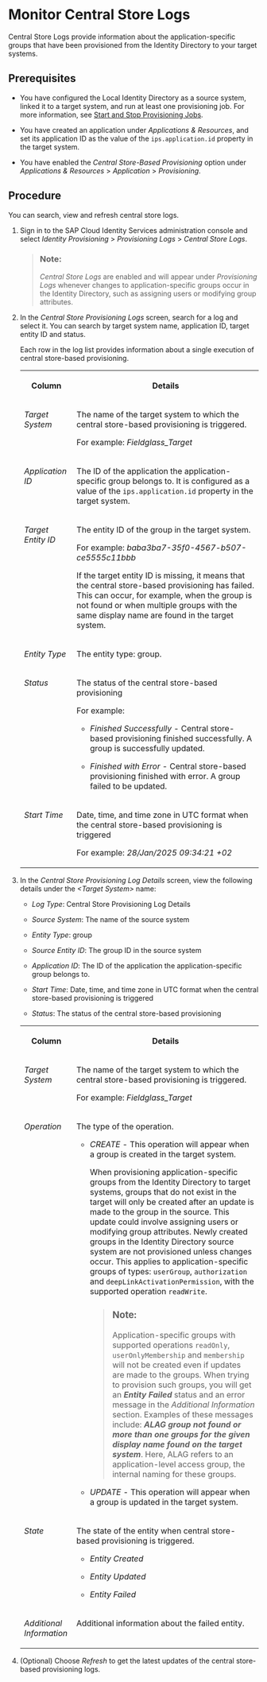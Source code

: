<!-- loio916289856f474589a5ac7fe27c96dd07 -->

# Monitor Central Store Logs

Central Store Logs provide information about the application-specific groups that have been provisioned from the Identity Directory to your target systems.



<a name="loio916289856f474589a5ac7fe27c96dd07__section_a1h_qcb_yxb"/>

## Prerequisites

-   You have configured the Local Identity Directory as a source system, linked it to a target system, and run at least one provisioning job. For more information, see [Start and Stop Provisioning Jobs](../Operation-Guide/start-and-stop-provisioning-jobs-531a261.md).

-   You have created an application under *Applications & Resources*, and set its application ID as the value of the `ips.application.id` property in the target system.

-   You have enabled the *Central Store-Based Provisioning* option under *Applications & Resources* \> *Application* \> *Provisioning*.




<a name="loio916289856f474589a5ac7fe27c96dd07__section_syl_hdb_yxb"/>

## Procedure

You can search, view and refresh central store logs.

1.  Sign in to the SAP Cloud Identity Services administration console and select *Identity Provisioning* \> *Provisioning Logs* \> *Central Store Logs*.

    > ### Note:  
    > *Central Store Logs* are enabled and will appear under *Provisioning Logs* whenever changes to application-specific groups occur in the Identity Directory, such as assigning users or modifying group attributes.

2.  In the *Central Store Provisioning Logs* screen, search for a log and select it. You can search by target system name, application ID, target entity ID and status.

    Each row in the log list provides information about a single execution of central store-based provisioning.


    <table>
    <tr>
    <th valign="top">

    Column
    
    </th>
    <th valign="top">

    Details
    
    </th>
    </tr>
    <tr>
    <td valign="top">
    
    *Target System* 
    
    </td>
    <td valign="top">
    
    The name of the target system to which the central store-based provisioning is triggered.

    For example: *Fieldglass\_Target*
    
    </td>
    </tr>
    <tr>
    <td valign="top">
    
    *Application ID* 
    
    </td>
    <td valign="top">
    
    The ID of the application the application-specific group belongs to. It is configured as a value of the `ips.application.id` property in the target system.
    
    </td>
    </tr>
    <tr>
    <td valign="top">
    
    *Target Entity ID* 
    
    </td>
    <td valign="top">
    
    The entity ID of the group in the target system.

    For example: *baba3ba7-35f0-4567-b507-ce5555c11bbb*

    If the target entity ID is missing, it means that the central store-based provisioning has failed. This can occur, for example, when the group is not found or when multiple groups with the same display name are found in the target system.
    
    </td>
    </tr>
    <tr>
    <td valign="top">
    
    *Entity Type* 
    
    </td>
    <td valign="top">
    
    The entity type: group.
    
    </td>
    </tr>
    <tr>
    <td valign="top">
    
    *Status* 
    
    </td>
    <td valign="top">
    
    The status of the central store-based provisioning

    For example:

    -   *Finished Successfully* - Central store-based provisioning finished successfully. A group is successfully updated.

    -   *Finished with Error* - Central store-based provisioning finished with error. A group failed to be updated.



    
    </td>
    </tr>
    <tr>
    <td valign="top">
    
    *Start Time* 
    
    </td>
    <td valign="top">
    
    Date, time, and time zone in UTC format when the central store-based provisioning is triggered

    For example: *28/Jan/2025 09:34:21 +02*
    
    </td>
    </tr>
    </table>
    
3.  In the *Central Store Provisioning Log Details* screen, view the following details under the *<Target System\>* name:

    -   *Log Type*: Central Store Provisioning Log Details

    -   *Source System*: The name of the source system

    -   *Entity Type*: group

    -   *Source Entity ID*: The group ID in the source system

    -   *Application ID*: The ID of the application the application-specific group belongs to.

    -   *Start Time*: Date, time, and time zone in UTC format when the central store-based provisioning is triggered

    -   *Status*: The status of the central store-based provisioning



    <table>
    <tr>
    <th valign="top">

    Column
    
    </th>
    <th valign="top">

    Details
    
    </th>
    </tr>
    <tr>
    <td valign="top">
    
    *Target System* 
    
    </td>
    <td valign="top">
    
    The name of the target system to which the central store-based provisioning is triggered.

    For example: *Fieldglass\_Target*
    
    </td>
    </tr>
    <tr>
    <td valign="top">
    
    *Operation* 
    
    </td>
    <td valign="top">
    
    The type of the operation.

    -   *CREATE* - This operation will appear when a group is created in the target system.

        When provisioning application-specific groups from the Identity Directory to target systems, groups that do not exist in the target will only be created after an update is made to the group in the source. This update could involve assigning users or modifying group attributes. Newly created groups in the Identity Directory source system are not provisioned unless changes occur. This applies to application-specific groups of types: `userGroup`, `authorization` and `deepLinkActivationPermission`, with the supported operation `readWrite`.

        > ### Note:  
        > Application-specific groups with supported operations `readOnly`, `userOnlyMembership` and `membership` will not be created even if updates are made to the groups. When trying to provision such groups, you will get an ***Entity Failed*** status and an error message in the *Additional Information* section. Examples of these messages include: ***ALAG group not found or more than one groups for the given display name found on the target system***. Here, ALAG refers to an application-level access group, the internal naming for these groups.

    -   *UPDATE* - This operation will appear when a group is updated in the target system.



    
    </td>
    </tr>
    <tr>
    <td valign="top">
    
    *State* 
    
    </td>
    <td valign="top">
    
    The state of the entity when central store-based provisioning is triggered.

    -   *Entity Created*

    -   *Entity Updated*

    -   *Entity Failed*



    
    </td>
    </tr>
    <tr>
    <td valign="top">
    
    *Additional Information* 
    
    </td>
    <td valign="top">
    
    Additional information about the failed entity.
    
    </td>
    </tr>
    </table>
    
4.  \(Optional\) Choose *Refresh* to get the latest updates of the central store-based provisioning logs.


